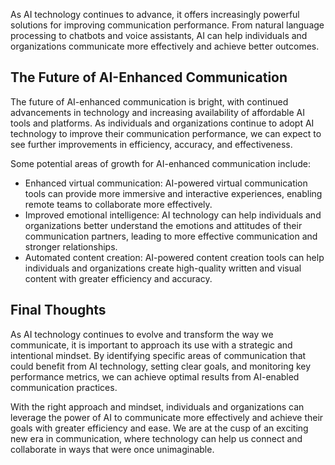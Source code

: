 

As AI technology continues to advance, it offers increasingly powerful solutions for improving communication performance. From natural language processing to chatbots and voice assistants, AI can help individuals and organizations communicate more effectively and achieve better outcomes.

The Future of AI-Enhanced Communication
---------------------------------------

The future of AI-enhanced communication is bright, with continued advancements in technology and increasing availability of affordable AI tools and platforms. As individuals and organizations continue to adopt AI technology to improve their communication performance, we can expect to see further improvements in efficiency, accuracy, and effectiveness.

Some potential areas of growth for AI-enhanced communication include:

* Enhanced virtual communication: AI-powered virtual communication tools can provide more immersive and interactive experiences, enabling remote teams to collaborate more effectively.
* Improved emotional intelligence: AI technology can help individuals and organizations better understand the emotions and attitudes of their communication partners, leading to more effective communication and stronger relationships.
* Automated content creation: AI-powered content creation tools can help individuals and organizations create high-quality written and visual content with greater efficiency and accuracy.

Final Thoughts
--------------

As AI technology continues to evolve and transform the way we communicate, it is important to approach its use with a strategic and intentional mindset. By identifying specific areas of communication that could benefit from AI technology, setting clear goals, and monitoring key performance metrics, we can achieve optimal results from AI-enabled communication practices.

With the right approach and mindset, individuals and organizations can leverage the power of AI to communicate more effectively and achieve their goals with greater efficiency and ease. We are at the cusp of an exciting new era in communication, where technology can help us connect and collaborate in ways that were once unimaginable.


